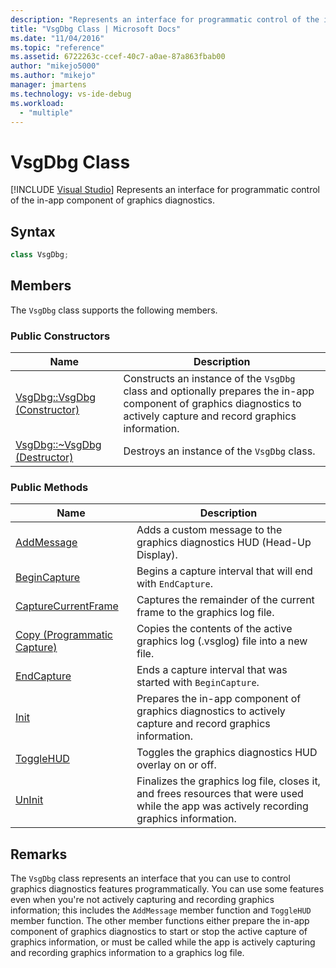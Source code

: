 ```yaml
---
description: "Represents an interface for programmatic control of the in-app component of graphics diagnostics."
title: "VsgDbg Class | Microsoft Docs"
ms.date: "11/04/2016"
ms.topic: "reference"
ms.assetid: 6722263c-ccef-40c7-a0ae-87a863fbab00
author: "mikejo5000"
ms.author: "mikejo"
manager: jmartens
ms.technology: vs-ide-debug
ms.workload:
  - "multiple"
---
```

# VsgDbg Class

 [!INCLUDE [Visual Studio](~/includes/applies-to-version/vs-windows-only.md)]
Represents an interface for programmatic control of the in-app component of graphics diagnostics.

## Syntax

```C++
class VsgDbg;
```

## Members
 The `VsgDbg` class supports the following members.

### Public Constructors

|Name|Description|
|----------|-----------------|
|[VsgDbg::VsgDbg (Constructor)](vsgdbg-vsgdbg-constructor.md)|Constructs an instance of the `VsgDbg` class and optionally prepares the in-app component of graphics diagnostics to actively capture and record graphics information.|
|[VsgDbg::~VsgDbg (Destructor)](vsgdbg-tilde-vsgdbg-destructor.md)|Destroys an instance of the `VsgDbg` class.|

### Public Methods

|Name|Description|
|----------|-----------------|
|[AddMessage](addmessage.md)|Adds a custom message to the graphics diagnostics HUD (Head-Up Display).|
|[BeginCapture](begincapture.md)|Begins a capture interval that will end with `EndCapture`.|
|[CaptureCurrentFrame](capturecurrentframe.md)|Captures the remainder of the current frame to the graphics log file.|
|[Copy (Programmatic Capture)](copy-programmatic-capture.md)|Copies the contents of the active graphics log (.vsglog) file into a new file.|
|[EndCapture](endcapture.md)|Ends a capture interval that was started with `BeginCapture`.|
|[Init](init.md)|Prepares the in-app component of graphics diagnostics to actively capture and record graphics information.|
|[ToggleHUD](togglehud.md)|Toggles the graphics diagnostics HUD overlay on or off.|
|[UnInit](uninit.md)|Finalizes the graphics log file, closes it, and frees resources that were used while the app was actively recording graphics information.|

## Remarks
 The `VsgDbg` class represents an interface that you can use to control graphics diagnostics features programmatically. You can use some features even when you're not actively capturing and recording graphics information; this includes the `AddMessage` member function and `ToggleHUD` member function. The other member functions either prepare the in-app component of graphics diagnostics to start or stop the active capture of graphics information, or must be called while the app is actively capturing and recording graphics information to a graphics log file.
